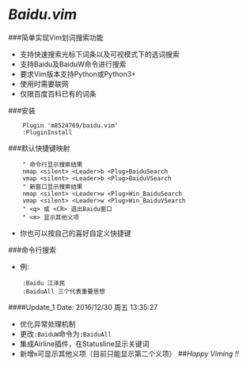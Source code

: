 # *Baidu.vim*

###简单实现Vim划词搜索功能
* 支持快速搜索光标下词条以及可视模式下的选词搜索
* 支持Baidu及BaiduW命令进行搜索
* 要求Vim版本支持Python或Python3+
* 使用时需要联网
* 仅限百度百科已有的词条

###安装
```VIML
    Plugin 'm8524769/baidu.vim'
    :PluginInstall
```

###默认快捷键映射
```VIML
    " 命令行显示搜索结果
    nmap <silent> <Leader>b <Plug>BaiduSearch
    vmap <silent> <Leader>b <Plug>BaiduVSearch
    " 新窗口显示搜索结果
    nmap <silent> <Leader>w <Plug>Win_BaiduSearch
    vmap <silent> <Leader>w <Plug>Win_BaiduVSearch
    " <q> 或 <CR> 退出Baidu窗口
    " <m> 显示其他义项
```
- 你也可以按自己的喜好自定义快捷键

###命令行搜索
- 例:
```VIML
    :Baidu 江泽民
    :BaiduAll 三个代表重要思想
```
####Update_1 Date: 2016/12/30 周五 13:35:27
- 优化异常处理机制
- 更改`:BaiduW`命令为`:BaiduAll`
- 集成Airline插件，在Statusline显示关键词
- 新增`m`可显示其他义项（目前只能显示第二个义项）
##*Happy Viming !!*